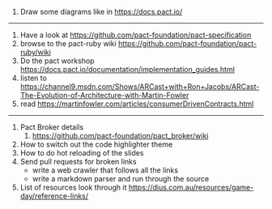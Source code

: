 1. Draw some diagrams like in https://docs.pact.io/

---

1. Have a look at https://github.com/pact-foundation/pact-specification
1. browse to the pact-ruby wiki https://github.com/pact-foundation/pact-ruby/wiki
1. Do the pact workshop https://docs.pact.io/documentation/implementation_guides.html
1. listen to https://channel9.msdn.com/Shows/ARCast+with+Ron+Jacobs/ARCast-The-Evolution-of-Architecture-with-Martin-Fowler
1. read https://martinfowler.com/articles/consumerDrivenContracts.html

---

1. Pact Broker details
   1. https://github.com/pact-foundation/pact_broker/wiki
1. How to switch out the code highlighter theme
1. How to do hot reloading of the slides
1. Send pull requests for broken links
   - write a web crawler that follows all the links
   - write a markdown parser and run through the source
1. List of resources look through it https://dius.com.au/resources/game-day/reference-links/